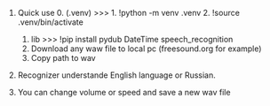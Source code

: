 1. Quick use
    0. (.venv) >>> 
        1. !python -m venv .venv
        2. !source .venv/bin/activate

    1. lib >>> !pip install pydub DateTime speech_recognition
    2. Download any waw file to local pc (freesound.org for example)
    3. Copy path to wav

2. Recognizer understande English language or Russian.
3. You can change volume or speed and save a new wav file